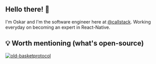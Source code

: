 ## Hello there! 👋

I'm Oskar and I'm the software engineer here at [@callstack](https://www.callstack.com/). Working everyday on becoming an expert in React-Native.

## 💡 Worth mentioning (what's open-source)

[![old-basketprotocol](https://github-readme-stats.vercel.app/api/pin/?username=kachmashk&repo=old-basketprotocol&theme=dracula)](https://github.com/kachmashk/old-basketprotocol)
